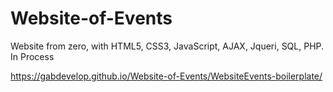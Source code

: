 # Website-of-Events
Website from zero, with HTML5, CSS3, JavaScript, AJAX, Jqueri, SQL, PHP. In Process

https://gabdevelop.github.io/Website-of-Events/WebsiteEvents-boilerplate/
